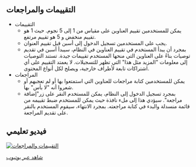 ## التقييمات والمراجعات

- التقييمات
  - يمكن للمستخدمين تقييم العناوين على مقياس من 1 إلى 5 نجوم. حيث 1 هو تقييم منخفض و 5 هو تقييم مرتفع. 
  - يجب على المستخدمين تسجيل الدخول إلى أسبن قبل تقييم العنوان.
  - بمجرد أن يبدأ المستخدم في تقييم العناوين في النظام، سيبدأ أسبن في تقديم توصيات بناءً على العناوين التي منحها المستخدم تقييمات جيدة. تستند التوصيات إلى معلومات "المزيد مثل هذا" التي تظهر للتسجيلات. لا يعمتد التقييم على أي اشتراكات تابعة لأطراف خارجية، ويصلح لكل أنواع المحتوى.
- المراجعات
  - يمكن للمستخدمين كتابة مراجعات للعناوين التي استمتعوا بها أو لم تعجبهم أو شعروا  أنه "لا بأس" بها. 
  - بمجرد تسجيل الدخول إلى النظام، يمكن للمستخدم النقر على زر"إضافة مراجعة". سيؤدي هذا إلى ملء نافذة حيث يمكن للمستخدم ضبط تقييمه من قائمة منسدلة والبدء في كتابة مراجعته. بمجرد الانتهاء، سيقوم المستخدم بالنقر على تقديم المراجعة. 

## فيديو تعليمي

[![التقييمات والمراجعات](/manual/images/PA_Ratings.png)](https://youtu.be/57cGVGozVfk)

[شاهد عبر يوتيوب](https://youtu.be/57cGVGozVfk)
